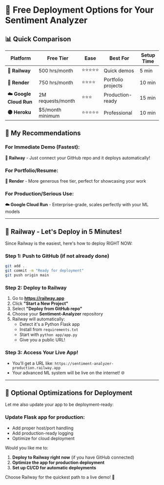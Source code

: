 # 🚀 Free Deployment Options for Your Sentiment Analyzer

## 📊 **Quick Comparison**

| Platform | Free Tier | Ease | Best For | Setup Time |
|----------|-----------|------|----------|------------|
| **🚀 Railway** | 500 hrs/month | ⭐⭐⭐⭐⭐ | Quick demos | 5 min |
| **🐙 Render** | 750 hrs/month | ⭐⭐⭐⭐ | Portfolio projects | 10 min |
| **☁️ Google Cloud Run** | 2M requests/month | ⭐⭐⭐ | Production-ready | 15 min |
| **🟣 Heroku** | $5/month minimum | ⭐⭐⭐⭐⭐ | Professional | 10 min |

## 🎯 **My Recommendations**

### **For Immediate Demo (Fastest):**
**🚀 Railway** - Just connect your GitHub repo and it deploys automatically!

### **For Portfolio/Resume:**
**🐙 Render** - More generous free tier, perfect for showcasing your work

### **For Production/Serious Use:**
**☁️ Google Cloud Run** - Enterprise-grade, scales perfectly with your ML models

---

## 🚀 **Railway - Let's Deploy in 5 Minutes!**

Since Railway is the easiest, here's how to deploy RIGHT NOW:

### Step 1: Push to GitHub (if not already done)
```bash
git add .
git commit -m "Ready for deployment"
git push origin main
```

### Step 2: Deploy to Railway
1. Go to **https://railway.app**
2. Click **"Start a New Project"**
3. Select **"Deploy from GitHub repo"**
4. Choose your **Sentiment-Analyzer** repository
5. Railway will automatically:
   - Detect it's a Python Flask app
   - Install from `requirements.txt`
   - Start with `python app/app.py`
   - Give you a public URL!

### Step 3: Access Your Live App!
- You'll get a URL like: `https://sentiment-analyzer-production.railway.app`
- Your advanced ML system will be live on the internet! 🌐

---

## 🔧 **Optional Optimizations for Deployment**

Let me also update your app to be deployment-ready:

### Update Flask app for production:
- Add proper host/port handling
- Add production-ready logging
- Optimize for cloud deployment

Would you like me to:
1. **Deploy to Railway right now** (if you have GitHub connected)
2. **Optimize the app for production deployment**
3. **Set up CI/CD for automatic deployments**

Choose Railway for the quickest path to a live demo! 🚀
